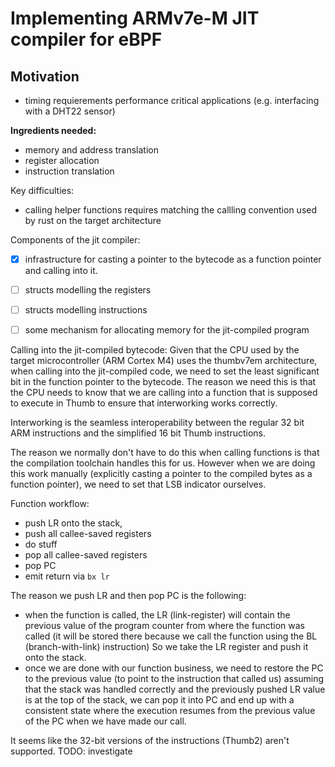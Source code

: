 # Implementing ARMv7e-M JIT compiler for eBPF

## Motivation
- timing requierements performance critical applications (e.g. interfacing with a DHT22 sensor)

**Ingredients needed:**
- memory and address translation
- register allocation
- instruction translation

Key difficulties:
- calling helper functions requires matching the callling convention used
  by rust on the target architecture


Components of the jit compiler:

- [x] infrastructure for casting a pointer to the bytecode as a function pointer
      and calling into it.
- [ ] structs modelling the registers
- [ ] structs modelling instructions
- [ ] some mechanism for allocating memory for the jit-compiled program


Calling into the jit-compiled bytecode:
Given that the CPU used by the target microcontroller (ARM Cortex M4) uses
the thumbv7em architecture, when calling into the jit-compiled code, we need
to set the least significant bit in the function pointer to the bytecode.
The reason we need this is that the CPU needs to know that we are calling into
a function that is supposed to execute in Thumb to ensure that interworking
works correctly.

Interworking is the seamless interoperability between the regular 32 bit ARM
instructions and the simplified 16 bit Thumb instructions.

The reason we normally don't have to do this when calling functions is that the
compilation toolchain handles this for us. However when we are doing this work
manually (explicitly casting a pointer to the compiled bytes as a function pointer),
we need to set that LSB indicator ourselves.

Function workflow:
- push LR onto the stack,
- push all callee-saved registers
- do stuff
- pop all callee-saved registers
- pop PC
- emit return via `bx lr`

The reason we push LR and then pop PC is the following:
- when the function is called, the LR (link-register) will contain the previous
  value of the program counter from where the function was called (it will be
  stored there because we call the function using the BL (branch-with-link) instruction)
  So we take the LR register and push it onto the stack.
- once we are done with our function business, we need to restore the PC to the
  previous value (to point to the instruction that called us) assuming that the
  stack was handled correctly and the previously pushed LR value is at the top
  of the stack, we can pop it into PC and end up with a consistent state where
  the execution resumes from the previous value of the PC when we have made our call.

It seems like the 32-bit versions of the instructions (Thumb2) aren't supported.
TODO: investigate



